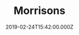 ---
date: 2019-02-24T15:42:00.000Z
title: Morrisons
latitude: 52.04938134912715
longitude: 0.9546547409704537
category: checkin
---